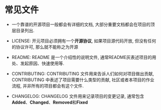 # 常见文件
- 一个靠谱的开源项目一般都会有详细的文档, 大部分重要文档都会在项目的顶层目录列出.


- LICENSE: 开元项目必须拥有一个**开源协议**, 如果项目源代码开放, 但没有任何的协议许可, 那么就不能称之为开源
- README: README 是一个介绍性的说明文件, 通常README灰表述项目的用处、发起原因、快速使用等. 
- CONTRIBUTING: CONTRIBUTING 文件用来告诉人们如何对项目做出贡献, CONTRIBUTING 中表述了项目需要什么类型的贡献, 社区或者本项目的作业流程, 并非所有的项目都会有这个文件.
- CHANGELOG: CHANGELOG 文件用来记录项目的变更记录, 通常包含**Added**、**Changed**、**Removed**和**Fixed**